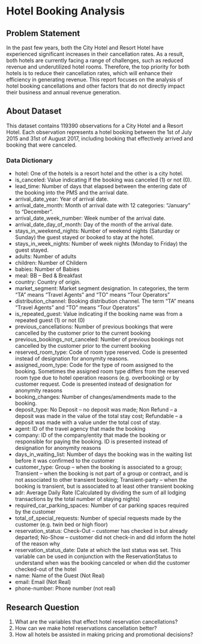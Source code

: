 # Hotel Booking Analysis
## Problem Statement
In the past few years, both the City Hotel and Resort Hotel have experienced significant increases in their cancellation rates. As a result, both hotels are currently facing a range of challenges, such as reduced revenue and underutilized hotel rooms. Therefore, the top priority for both hotels is to reduce their cancellation rates, which will enhance their efficiency in generating revenue. This report focuses on the analysis of hotel booking cancellations and other factors that do not directly impact their business and annual revenue generation.
## About Dataset
This dataset contains 119390 observations for a City Hotel and a Resort Hotel. Each observation represents a hotel booking between the 1st of July 2015 and 31st of August 2017, including booking that effectively arrived and booking that were canceled.
### Data Dictionary
- hotel: One of the hotels is a resort hotel and the other is a city hotel.
- is_canceled: Value indicating if the booking was canceled (1) or not (0).
- lead_time: Number of days that elapsed between the entering date of the booking into the PMS and the arrival date.
- arrival_date_year: Year of arrival date.
- arrival_date_month: Month of arrival date with 12 categories: “January” to “December”.
- arrival_date_week_number: Week number of the arrival date.
- arrival_date_day_of_month: Day of the month of the arrival date.
- stays_in_weekend_nights: Number of weekend nights (Saturday or Sunday) the guest stayed or booked to stay at the hotel.
- stays_in_week_nights: Number of week nights (Monday to Friday) the guest stayed.
- adults: Number of adults
- children: Number of Childern
- babies: Number of Babies
- meal: BB – Bed & Breakfast
- country: Country of origin.
- market_segment: Market segment designation. In categories, the term “TA” means “Travel Agents” and “TO” means “Tour Operators”
- distribution_channel: Booking distribution channel. The term “TA” means “Travel Agents” and “TO” means “Tour Operators”
- is_repeated_guest: Value indicating if the booking name was from a repeated guest (1) or not (0)
- previous_cancellations: Number of previous bookings that were cancelled by the customer prior to the current booking
- previous_bookings_not_canceled: Number of previous bookings not cancelled by the customer prior to the current booking
- reserved_room_type: Code of room type reserved. Code is presented instead of designation for anonymity reasons.
- assigned_room_type: Code for the type of room assigned to the booking. Sometimes the assigned room type differs from the reserved room type due to hotel operation reasons (e.g. overbooking) or by customer request. Code is presented instead of designation for anonymity reasons
- booking_changes: Number of changes/amendments made to the booking.
- deposit_type: No Deposit – no deposit was made; Non Refund – a deposit was made in the value of the total stay cost; Refundable – a deposit was made with a value under the total cost of stay.
- agent: ID of the travel agency that made the booking
- company: ID of the company/entity that made the booking or responsible for paying the booking. ID is presented instead of designation for anonymity reasons
- days_in_waiting_list: Number of days the booking was in the waiting list before it was confirmed to the customer
- customer_type: Group – when the booking is associated to a group; Transient – when the booking is not part of a group or contract, and is not associated to other transient booking; Transient-party – when the booking is transient, but is associated to at least other transient booking
- adr: Average Daily Rate (Calculated by dividing the sum of all lodging transactions by the total number of staying nights)
- required_car_parking_spaces: Number of car parking spaces required by the customer
- total_of_special_requests: Number of special requests made by the customer (e.g. twin bed or high floor)
- reservation_status: Check-Out – customer has checked in but already departed; No-Show – customer did not check-in and did inform the hotel of the reason why
- reservation_status_date: Date at which the last status was set. This variable can be used in conjunction with the ReservationStatus to understand when was the booking canceled or when did the customer checked-out of the hotel
- name: Name of the Guest (Not Real)
- email: Email (Not Real)
- phone-number: Phone number (not real)
## Research Question
1. What are the variables that effect hotel reservation cancellations?
2. How can we make hotel reservations cancellation better?
3. How all hotels be assisted in making pricing and promotional decisions?
